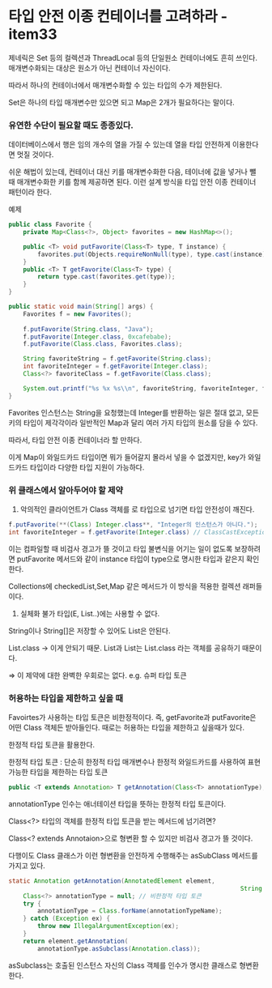 # 타입 안전 이종 컨테이너를 고려하라 - item33

제네릭은 Set<E> 등의 컬렉션과 ThreadLocal<T> 등의 단일원소 컨테이너에도 흔히 쓰인다. 매개변수화되는 대상은 원소가 아닌 컨테이너 자신이다.

따라서 하나의 컨테이너에서 매개변수화할 수 있는 타입의 수가 제한된다.

Set은 하나의 타입 매개변수만 있으면 되고 Map은 2개가 필요하다는 말이다.

### 유연한 수단이 필요할 때도 종종있다.

데이터베이스에서 행은 임의 개수의 열을 가질 수 있는데 열을 타입 안전하게 이용한다면 멋질 것이다.

쉬운 해법이 있는데, 컨테이너 대신 키를 매개변수화한 다음, 테이너에 값을 넣거나 뺄 때 매개변수화한 키를 함께 제공하면 된다. 이런 설계 방식을 타입 안전 이종 컨테이너 패턴이라 한다.

예제

```java
public class Favorite {
	private Map<Class<?>, Object> favorites = new HashMap<>();

	public <T> void putFavorite(Class<T> type, T instance) {
		favorites.put(Objects.requireNonNull(type), type.cast(instance));
	}
	public <T> T getFavorite(Class<T> type) {
		return type.cast(favorites.get(type));
	}
}

public static void main(String[] args) {
	Favorites f = new Favorites();
	
	f.putFavorite(String.class, "Java");
	f.putFavorite(Integer.class, 0xcafebabe);
	f.putFavorite(Class.class, Favorites.class);

	String favoriteString = f.getFavorite(String.class);
	int favoriteInteger = f.getFavorite(Integer.class);
	Class<?> favoriteClass = f.getFavorite(Class.class);

	System.out.printf("%s %x %s\\n", favoriteString, favoriteInteger, favoriteClass.getName());
}
```

Favorites 인스턴스는 String을 요청했는데 Integer를 반환하는 일은 절대 없고, 모든 키의 타입이 제각각이라 일반적인 Map과 달리 여러 가지 타입의 원소를 담을 수 있다.

따라서, 타입 안전 이종 컨테이너라 할 만하다.

이게 Map이 와일드카드 타입이면 뭐가 들어갈지 몰라서 넣을 수 없겠지만, key가 와일드카드 타입이라 다양한 타입 지원이 가능하다.

### 위 클래스에서 알아두어야 할 제약

1. 악의적인 클라이언트가 Class 객체를 로 타입으로 넘기면 타입 안전성이 깨진다.

```java
f.putFavorite(**(Class) Integer.class**, "Integer의 인스턴스가 아니다.");
int favoriteInteger = f.getFavorite(Integer.class) // ClassCastException
```

이는 컴파일할 때 비검사 경고가 뜰 것이고 타입 불변식을 어기는 일이 없도록 보장하려면 putFavorite 메서드와 같이 instance 타입이 type으로 명시한 타입과 같은지 확인한다.

Collections에 checkedList,Set,Map 같은 메서드가 이 방식을 적용한 컬렉션 래퍼들이다.

1. 실체화 불가 타입(E, List..)에는 사용할 수 없다.

String이나 String[]은 저장할 수 있어도 List<String>은 안된다.

List<String>.class → 이게 안되기 때문. List<String>과 List<Integer>는 List.class 라는 객체를 공유하기 때문이다.

⇒ 이 제약에 대한 완벽한 우회로는 없다. e.g. 슈퍼 타입 토큰

### 허용하는 타입을 제한하고 싶을 때

Favoirtes가 사용하는 타입 토큰은 비한정적이다. 즉, getFavorite과 putFavorite은 어떤 Class 객체든 받아들인다. 때로는 허용하는 타입을 제한하고 싶을때가 있다.

한정적 타입 토큰을 활용한다.

한정적 타입 토큰 : 단순히 한정적 타입 매개변수나 한정적 와일드카드를 사용하여 표현 가능한 타입을 제한하는 타입 토큰

```java
public <T extends Annotation> T getAnnotation(Class<T> annotationType);
```

<T extends Annotation>

annotationType 인수는 애너테이션 타입을 뜻하는 한정적 타입 토큰이다.

Class<?> 타입의 객체를 한정적 타입 토큰을 받는 메서드에 넘기려면?

Class<? extends Annotaion>으로 형변환 할 수 있지만 비검사 경고가 뜰 것이다.

다행이도 Class 클래스가 이런 형변환을 안전하게 수행해주는 asSubClass 메서드를 가지고 있다.

```java
static Annotation getAnnotation(AnnotatedElement element,
																String annotationTypeName) { 
	Class<?> annotationType = null; // 비한정적 타입 토큰
	try {
		annotationType = Class.forName(annotationTypeName);
	} catch (Exception ex) {
		throw new IllegalArgumentException(ex);
	} 
	return element.getAnnotation(
		annotationType.asSubclass(Annotation.class));

```

asSubclass는 호출된 인스턴스 자신의 Class 객체를 인수가 명시한 클래스로 형변환한다.